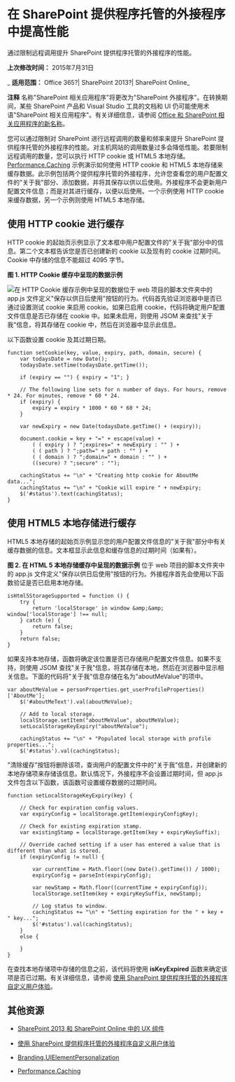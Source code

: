 ﻿
# 在 SharePoint 提供程序托管的外接程序中提高性能
通过限制远程调用提升 SharePoint 提供程序托管的外接程序的性能。

 **上次修改时间：** 2015年7月31日

 _ **适用范围：** Office 365?| SharePoint 2013?| SharePoint Online_

 **注释**  名称"SharePoint 相关应用程序"将更改为"SharePoint 外接程序"。在转换期间，某些 SharePoint 产品和 Visual Studio 工具的文档和 UI 仍可能使用术语"SharePoint 相关应用程序"。有关详细信息，请参阅 [Office 和 SharePoint 相关应用程序的新名称](05b07b04-6c8b-4b7e-bd86-e32c589dfead.md#bk_newname)。

您可以通过限制对 SharePoint 进行远程调用的数量和频率来提升 SharePoint 提供程序托管的外接程序的性能。对主机网站的调用数量过多会降低性能。若要限制远程调用的数量，您可以执行 HTTP cookie 或 HTML5 本地存储。
[Performance.Caching](https://github.com/OfficeDev/PnP/tree/dev/Samples/Performance.Caching) 示例演示如何使用 HTTP cookie 和 HTML5 本地存储来缓存数据。此示例包括两个提供程序托管的外接程序，允许您查看您的用户配置文件的"关于我"部分、添加数据，并将其保存以供以后使用。外接程序不会更新用户配置文件信息；而是对其进行缓存，以便以后使用。一个示例使用 HTTP cookie 来缓存数据，另一个示例则使用 HTML5 本地存储。

## 使用 HTTP cookie 进行缓存

HTTP cookie 的起始页示例显示了文本框中用户配置文件的"关于我"部分中的信息。第二个文本框告诉您是否已创建新的 cookie 以及现有的 cookie 过期时间。Cookie 中存储的信息不能超过 4095 字节。


**图 1. HTTP Cookie 缓存中呈现的数据示例**

![在 HTTP Cookie 缓存示例中呈现的数据](media/c9427295-4242-48df-9aa8-392b58d7f4c6.png)位于 web 项目的脚本文件夹中的 app.js 文件定义"保存以供日后使用"按钮的行为。代码首先验证浏览器中是否已通过设置测试 cookie 来启用 cookie。如果已启用 cookie，代码将确定用户配置文件信息是否已存储在 cookie 中。如果未启用，则使用 JSOM 来查找"关于我"信息，将其存储在 cookie 中，然后在浏览器中显示此信息。

以下函数设置 cookie 及其过期日期。




```
function setCookie(key, value, expiry, path, domain, secure) {
    var todaysDate = new Date();
    todaysDate.setTime(todaysDate.getTime());

    if (expiry == "") { expiry = "1"; }

    // The following line sets for n number of days. For hours, remove * 24. For minutes, remove * 60 * 24.
    if (expiry) {
        expiry = expiry * 1000 * 60 * 60 * 24;
    }

    var newExpiry = new Date(todaysDate.getTime() + (expiry));

    document.cookie = key + "=" + escape(value) +
        ( ( expiry ) ? ";expires=" + newExpiry : "" ) +
        ( ( path ) ? ";path=" + path : "" ) +
        ( ( domain ) ? ";domain=" + domain : "" ) +
        ((secure) ? ";secure" : "");

    cachingStatus += "\n" + "Creating http cookie for AboutMe data...";
    cachingStatus += "\n" + "Cookie will expire " + newExpiry;
    $('#status').text(cachingStatus);
}

```


## 使用 HTML5 本地存储进行缓存

HTML5 本地存储的起始页示例显示您的用户配置文件信息的"关于我"部分中有关缓存数据的信息。文本框显示此信息和缓存信息的过期时间（如果有）。 


**图 2. 在 HTML 5 本地存储缓存中呈现的数据示例**
位于 web 项目的脚本文件夹中的 app.js 文件定义"保存以供日后使用"按钮的行为。外接程序首先会使用以下函数验证是否已启用本地存储。




```
isHtml5StorageSupported = function () {
    try {
        return 'localStorage' in window &amp;&amp; window['localStorage'] !== null;
    } catch (e) {
        return false;
    }
    return false;
}

```

如果支持本地存储，函数将确定该位置是否已存储用户配置文件信息。如果不支持，则使用 JSOM 查找"关于我"信息，将其存储在本地，然后在浏览器中显示相关信息。下面的代码将"关于我"信息存储在名为"aboutMeValue"的项中。




```
var aboutMeValue = personProperties.get_userProfileProperties()['AboutMe'];
    $('#aboutMeText').val(aboutMeValue);

    // Add to local storage.
    localStorage.setItem("aboutMeValue", aboutMeValue);
    setLocalStorageKeyExpiry("aboutMeValue");

    cachingStatus += "\n" + "Populated local storage with profile properties...";
    $('#status').val(cachingStatus);

```

"清除缓存"按钮将删除该项，查询用户的配置文件中的"关于我"信息，并创建新的本地存储项来存储该信息。默认情况下，外接程序不会设置过期时间，但 app.js 文件包含以下函数，该函数可设置缓存数据的过期时间。




```
function setLocalStorageKeyExpiry(key) {

    // Check for expiration config values.
    var expiryConfig = localStorage.getItem(expiryConfigKey);
    
    // Check for existing expiration stamp.
    var existingStamp = localStorage.getItem(key + expiryKeySuffix);    

    // Override cached setting if a user has entered a value that is different than what is stored.
    if (expiryConfig != null) {
                
        var currentTime = Math.floor((new Date().getTime()) / 1000);
        expiryConfig = parseInt(expiryConfig);
        
        var newStamp = Math.floor((currentTime + expiryConfig));
        localStorage.setItem(key + expiryKeySuffix, newStamp);
        
        // Log status to window.        
        cachingStatus += "\n" + "Setting expiration for the " + key + " key...";
        $('#status').val(cachingStatus);
    }    
    else {
       
    }
}

```

在查找本地存储项中存储的信息之前，该代码将使用  **isKeyExpired** 函数来确定该项是否已过期。有关详细信息，请参阅 [使用 SharePoint 提供程序托管的外接程序自定义用户体验](customize-the-ux-by-using-sharepoint-provider-hosted-add-ins.md)。


## 其他资源



- [SharePoint 2013 和 SharePoint Online 中的 UX 组件](ux-components-in-sharepoint-2013-and-sharepoint-online.md)
    
- [使用 SharePoint 提供程序托管的外接程序自定义用户体验](customize-the-ux-by-using-sharepoint-provider-hosted-add-ins.md)
    
- [Branding.UIElementPersonalization](https://github.com/OfficeDev/PnP/tree/dev/Samples/Branding.UIElementPersonalization)
    
- [Performance.Caching](https://github.com/OfficeDev/PnP/tree/dev/Samples/Performance.Caching)
    
